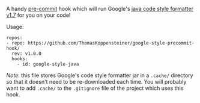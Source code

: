 A handy [pre-commit](http://pre-commit.com/) hook which will run Google's [java
code style formatter](https://github.com/google/google-java-format) [v1.7](https://github.com/google/google-java-format/releases/tag/google-java-format-1.7) for you on your code!

Usage:

```
repos:
- repo: https://github.com/ThomasKoppensteiner/google-style-precommit-hook/
  rev: v1.0.0
  hooks:
    - id: google-style-java
```

*Note*: this file stores Google's code style formatter jar in a `.cache/`
directory so that it doesn't need to be re-downloaded each time.  You will
probably want to add `.cache/` to the `.gitignore` file of the project which
uses this hook.
